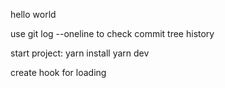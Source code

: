 hello world

use git log --oneline to check commit tree history

start project:
yarn install
yarn dev

create hook for loading
